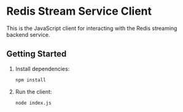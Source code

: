 # Redis Stream Service Client

This is the JavaScript client for interacting with the Redis streaming backend service.

## Getting Started

1. Install dependencies:
   ```bash
   npm install
   ```
2. Run the client:
   ```bash
   node index.js
   ```

